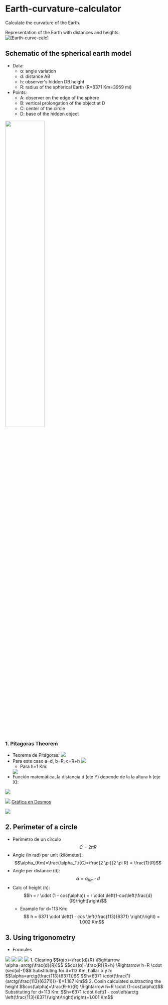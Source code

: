 # Earth-curvature-calculator
Calculate the curvature of the Earth.

Representation of the Earth with distances and heights.
![[Earth-curve-calc]](Earth-curve-calc.png)


## Schematic of the spherical earth model
- Data:
	- α: angle variation
	- d: distance AB
	- h: observer's hidden DB height
	- R: radius of the spherical Earth (R=6371 Km=3959 mi)
- Points:
	- A: observer on the edge of the sphere
	- B: vertical prolongation of the object at D
	- C: center of the circle
	- D: base of the hidden object
<img src="https://raw.githubusercontent.com/Curiosity432/Earth-curvature-calculator/main/Trigonometry-sphere.png" width=50% height=50%>

### 1. Pitagoras Theorem
- Teorema de Pitágoras: <img src="https://render.githubusercontent.com/render/math?math=a²+b²=c² \Rightarrow c=\sqrt{a²+b²}">
- Para este caso a=d, b=R, c=R+h
  <img src="https://render.githubusercontent.com/render/math?math=d^2+R^2=(R+h)^2 \Rightarrow d=\sqrt{(R+h)²-R²}=\sqrt{2Rh+h^2}">
	- Para h=1 Km:
	<img src="https://render.githubusercontent.com/render/math?math=d=\sqrt{(2 \cdot 6371 \cdot 1) + 1²}=112.885 Km">
- Función matemática, la distancia d (eje Y) depende de la  la altura h (eje X): 
<img src="https://render.githubusercontent.com/render/math?math=y=\sqrt{12742 x + x^2}">

![](Grafica-curvatura.png)
[Gráfica en Desmos](https://www.desmos.com/calculator/cbdgduxedl)



<img src="https://render.githubusercontent.com/render/math?math=">

## 2. Perimeter of a circle
- Perímetro de un círculo
$$C=2 \pi R$$
- Angle (in rad) per unit (kilometer):
$$\alpha_{Km}=\frac{\alpha_T}{C}=\frac{2 \pi}{2 \pi R} = \frac{1}{R}$$
- Angle per distance (d):
$$\alpha=\alpha_{Km} \cdot d$$
- Calc of height (h):
$$h = r \cdot (1 - cos(\alpha)) = r \cdot \left(1-cos\left(\frac{d}{R}\right)\right)$$
	- Example for d=113 Km:
$$ h = 6371 \cdot \left(1 - cos \left(\frac{113}{6371} \right)\right) = 1.002 Km$$

## 3. Using trigonometry
- Formules
<img src="https://render.githubusercontent.com/render/math?math=sen^2(α)+cos^2(α)=1">
<img src="https://render.githubusercontent.com/render/math?math=cos(α)=\frac{R}{R+h} \approx \frac{R-h}{R}">
<img src="https://render.githubusercontent.com/render/math?math=sin(α)=\frac{d}{R+h}">
<img src="https://render.githubusercontent.com/render/math?math=tg(α)=\frac{d}{R}">
1. Clearing
$$tg(α)=\frac{d}{R} \Rightarrow \alpha=arctg(\frac{d}{R})$$
$$cos(α)=\frac{R}{R+h} \Rightarrow h=R \cdot (sec(α)-1)$$
	Substituting for d=113 Km, hallar α y h:
	$$\alpha=arctg(\frac{113}{6371})$$
	$$h=6371 \cdot(\frac{1}{arctg(\frac{113}{6371})}-1)=1.187 Km$$
2. Cosin calculated subtracting the height
$$cos(\alpha)=\frac{R-h}{R} \Rightarrow h=R \cdot (1-cos(\alpha))$$
	Substituting for d=113 Km:
	$$h=6371 \cdot \left(1 - cos\left(arctg \left(\frac{113}{6371}\right)\right)\right)=1.001 Km$$
